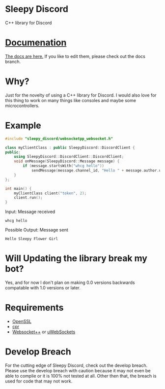 # Sleepy Discord
C++ library for Discord

# [Documenation](https://yourWaifu.github.io/sleepy-discord/documentation.html)
[The docs are here.](https://yourWaifu.github.io/sleepy-discord/documentation.html) If you like to edit them, please check out the docs branch.

# Why?
Just for the novelty of using a C++ library for Discord. I would also love for this thing to work on many things like consoles and maybe some microcontrollers.

# Example
```cpp
#include "sleepy_discord/websocketpp_websocket.h"

class myClientClass : public SleepyDiscord::DiscordClient {
public:
	using SleepyDiscord::DiscordClient::DiscordClient;
	void onMessage(SleepyDiscord::Message message) {
		if (message.startsWith("whcg hello"))
			sendMessage(message.channel_id, "Hello " + message.author.username);
	}
};

int main() {
	myClientClass client("token", 2);
	client.run();
}
```
Input: Message received
```
whcg hello
```
Possible Output: Message sent
```
Hello Sleepy Flower Girl
```
# Will Updating the library break my bot?

Yes, and for now I don't plan on making 0.0 versions backwards compatable with 1.0 versions or later.

# Requirements
* [OpenSSL](https://www.openssl.org/)
* [cpr](https://github.com/whoshuu/cpr)
* [Websocket++](https://github.com/zaphoyd/websocketpp)
or
[uWebSockets](https://github.com/uWebSockets/uWebSockets)

# Develop Breach
For the cutting edge of Sleepy Discord, check out the develop breach. Please use the develop breach with caution because it may not even be able to complie or it is 100% not tested at all. Other then that, the breach is used for code that may not work.
